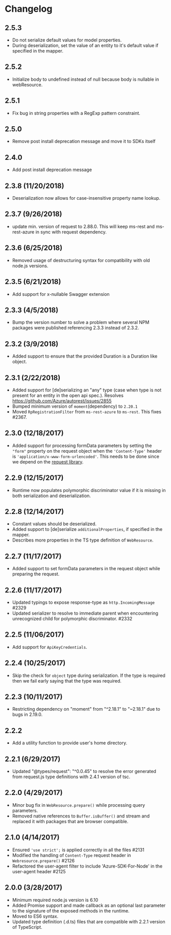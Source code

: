 # Changelog
## 2.5.3
- Do not serialize default values for model properties.
- During deserialization, set the value of an entity to it's default value if specified in the mapper.

## 2.5.2

- Initialize body to undefined instead of null because body is nullable in webResource.

## 2.5.1

- Fix bug in string properties with a RegExp pattern constraint.

## 2.5.0

- Remove post install deprecation message and move it to SDKs itself

## 2.4.0

- Add post install deprecation message

## 2.3.8 (11/20/2018)

- Deserialization now allows for case-insensitive property name lookup.

## 2.3.7 (9/26/2018)

- update min. version of request to 2.88.0. This will keep ms-rest and ms-rest-azure in sync with request dependency.

## 2.3.6 (6/25/2018)

- Removed usage of destructuring syntax for compatibility with old node.js versions.

## 2.3.5 (6/21/2018)

- Add support for x-nullable Swagger extension

## 2.3.3 (4/5/2018)

- Bump the version number to solve a problem where several NPM packages were published referencing 2.3.3 instead of 2.3.2.

## 2.3.2 (3/9/2018)

- Added support to ensure that the provided Duration is a Duration like object.

## 2.3.1 (2/22/2018)

- Added support for [de]serializing an "any" type (case when type is not present for an entity in the open api spec.). Resolves https://github.com/Azure/autorest/issues/2855
- Bumped minimum version of `moment`(dependency) to `2.20.1`
- Moved `RpRegistrationFilter` from `ms-rest-azure` to `ms-rest`. This fixes #2367.

## 2.3.0 (12/18/2017)

- Added support for processing formData parameters by setting the `"form"` property on the request object when the `'Content-Type'` header is `'application/x-www-form-urlencoded'`. This needs to be done since we depend on the [request library](https://github.com/request/request#applicationx-www-form-urlencoded-url-encoded-forms).

## 2.2.9 (12/15/2017)

- Runtime now populates polymorphic discriminator value if it is missing in both serialization and deserialization.

## 2.2.8 (12/14/2017)

- Constant values should be deserialized.
- Added support to [de]serialize `additionalProperties`, if specified in the mapper.
- Describes more properties in the TS type definition of `WebResource`.

## 2.2.7 (11/17/2017)

- Added support to set formData parameters in the request object while preparing the request.

## 2.2.6 (11/17/2017)

- Updated typings to expose response-type as `http.IncomingMessage` #2329
- Updated serializer to resolve to immediate parent when encountering unrecognized child for polymorphic discriminator. #2332

## 2.2.5 (11/06/2017)

- Add support for `ApiKeyCredentials`.

## 2.2.4 (10/25/2017)

- Skip the check for `object` type during serialization. If the type is required then we fail early saying that the type was required.

## 2.2.3 (10/11/2017)

- Restricting dependency on "moment" from "^2.18.1" to "~2.18.1" due to bugs in 2.19.0.

## 2.2.2

- Add a utility function to provide user's home directory.

## 2.2.1 (6/29/2017)

- Updated "@types/request": "^0.0.45" to resolve the error generated from request.js type definitions with 2.4.1 version of tsc.

## 2.2.0 (4/29/2017)

- Minor bug fix in `WebResource.prepare()` while processing query parameters.
- Removed native references to `Buffer.isBuffer()` and stream and replaced it with packages that are browser compatible.

## 2.1.0 (4/14/2017)

- Ensured `'use strict';` is applied correctly in all the files #2131
- Modified the handling of `Content-Type` request header in `Webresource.prepare()` #2126
- Refactored the user-agent filter to include 'Azure-SDK-For-Node' in the user-agent header #2125

## 2.0.0 (3/28/2017)

- Minimum required node.js version is 6.10
- Added Promise support and made callback as an optional last parameter to the signature of the exposed methods in the runtime.
- Moved to ES6 syntax.
- Updated type definition (.d.ts) files that are compatible with 2.2.1 version of TypeScript.
